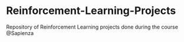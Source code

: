 # Reinforcement-Learning-Projects
Repository of Reinforcement Learning projects done during the course @Sapienza
